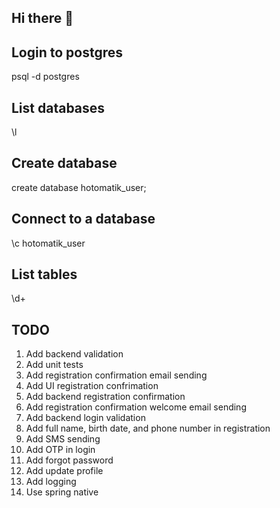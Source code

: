 ## Hi there 👋

<!--

**Here are some ideas to get you started:**

🙋‍♀️ A short introduction - what is your organization all about?
🌈 Contribution guidelines - how can the community get involved?
👩‍💻 Useful resources - where can the community find your docs? Is there anything else the community should know?
🍿 Fun facts - what does your team eat for breakfast?
🧙 Remember, you can do mighty things with the power of [Markdown](https://docs.github.com/github/writing-on-github/getting-started-with-writing-and-formatting-on-github/basic-writing-and-formatting-syntax)
-->


## Login to postgres
psql -d postgres

## List databases
\l

## Create database
create database hotomatik_user;

## Connect to a database
\c hotomatik_user

## List tables
\d+

## TODO
1. Add backend validation
2. Add unit tests
3. Add registration confirmation email sending
4. Add UI registration confrimation
5. Add backend registration confirmation
6. Add registration confirmation welcome email sending
7. Add backend login validation
8. Add full name, birth date, and phone number in registration
9. Add SMS sending
10. Add OTP in login
11. Add forgot password
12. Add update profile
13. Add logging
14. Use spring native
    
